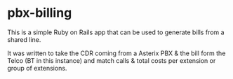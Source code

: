 # pbx-billing #

This is a simple Ruby on Rails app that can be used to generate bills from a shared line.

It was written to take the CDR coming from a Asterix PBX & the bill form the Telco (BT in this instance) and match calls & total costs per extension or group of extensions.
